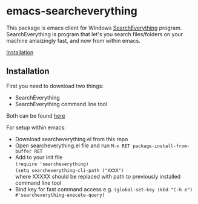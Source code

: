 # emacs-searcheverything

This package is emacs client for Windows [SearchEverything](https://www.voidtools.com/) program.
SearchEverything is program that let's you search files/folders on your machine amaizingly fast, and now from within emacs.

[Installation](#Installation)

## Installation
First you need to download two things:
 - SearchEverything
 - SearchEverything command line tool

 Both can be found [here](https://www.voidtools.com/downloads/)

For setup within emacs:
- Download searcheverything.el from this repo
- Open searcheverything.el file and run `M-x RET package-install-from-buffer RET`
- Add to your init file\
`(require 'searcheverything)`\
`(setq searcheverything-cli-path ("XXXX")`\
 where XXXXX should be replaced with path to previously installed command line tool
- Bind key for fast command access e.g.
`(global-set-key (kbd "C-h e") #'searcheverything-execute-query)`
